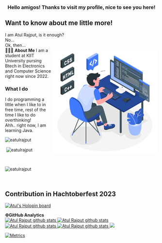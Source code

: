 ### <div align="center">Hello amigos! Thanks to visit my profile, nice to see you here!</div>
## Want to know about me little more!
I am Atul Rajput, is it enough?
<br>
No...
<br>
Ok, then...
<br>
👨🏻‍💻 **About Me**<img src="https://raw.githubusercontent.com/eatulrajput/eatulrajput/bd881368cfb536f8d2e7ead22a89490b282fa168/programming-animate.svg" min-width="300px" max-width="300px" width="350px" align="right"> 
I am a student at KIIT University pursing Btech in Electronics and Computer Science right now since 2022.
### What I do
I do programming a little when I like to in free time, rest of the time I like to do overthinking!
<br>
Ahh.. right now, I am learning Java.
<br>
<p><img align="left" src="https://github-readme-stats.vercel.app/api/top-langs?username=eatulrajput&show_icons=true&locale=en&layout=compact" alt="eatulrajput" /></p>
<br>
<p>&nbsp;<img align="center" src="https://github-readme-stats.vercel.app/api?username=eatulrajput&show_icons=true&locale=en" alt="eatulrajput" /></p>
<br>
<p><img align="center" src="https://github-readme-streak-stats.herokuapp.com/?user=eatulrajput&" alt="eatulrajput" /></p>

<br>


## Contribution in Hachtoberfest 2023
[![Atul's Holopin board](https://holopin.me/eatulrajput)](https://holopin.io/@eatulrajput)

<summary><b>⚙️GitHub Analytics</b></summary>
<a href="https://github.com/eatulrajput">
   <img height="155em" src="https://raw.githubusercontent.com/eatulrajput/github-card-template/master/profile-summary-card-output/github_dark/0-profile-details.svg" alt="Atul Rajput github stats" />
   <img height="155em" src="https://raw.githubusercontent.com/eatulrajput/github-card-template/master/profile-summary-card-output/github_dark/1-repos-per-language.svg" alt="Atul Rajput github stats" />
 <img height="155em" src="https://raw.githubusercontent.com/eatulrajput/github-card-template/master/profile-summary-card-output/github_dark/3-stats.svg" alt="Atul Rajput github stats" />
  <img height="155em" src="https://raw.githubusercontent.com/eatulrajput/github-card-template/master/profile-summary-card-output/github_dark/2-most-commit-language.svg" alt="Atul Rajput github stats" />
   <img height="160em" src="https://raw.githubusercontent.com/eatulrajput/github-card-template/master/profile-summary-card-output/github_dark/4-productive-time.svg" /><br>
     
![Metrics](https://metrics.lecoq.io/eatulrajput?template=classic&languages=1&pagespeed=1&wakatime=1&leetcode=1&16personalities=1&fortune=1&base=header%2C%20activity%2C%20community%2C%20repositories%2C%20metadata&base.indepth=false&base.hireable=false&base.skip=false&languages=false&languages.limit=8&languages.threshold=0%25&languages.other=true&languages.colors=github&languages.sections=most-used&languages.indepth=true&languages.analysis.timeout=15&languages.analysis.timeout.repositories=7.5&languages.categories=markup%2C%20programming&languages.recent.categories=markup%2C%20programming&languages.recent.load=300&languages.recent.days=14&pagespeed=false&pagespeed.url=eatulrajput.github.io&pagespeed.detailed=true&pagespeed.screenshot=true&pagespeed.pwa=true&wakatime=false&wakatime.url=https%3A%2F%2Fwakatime.com&wakatime.user=current&wakatime.sections=time%2C%20projects%2C%20projects-graphs%2C%20languages%2C%20languages-graphs%2C%20editors%2C%20os&wakatime.days=7&wakatime.limit=5&wakatime.languages.other=false&wakatime.repositories.visibility=all&leetcode=false&leetcode.user=eatulrajput&leetcode.sections=solved&leetcode.limit.skills=10&leetcode.limit.recent=2&16personalities=false&16personalities.url=https%3A%2F%2Fwww.16personalities.com%2Fprofiles%2F7449d5749b53c&16personalities.sections=personality&16personalities.scores=true&fortune=false&config.timezone=Asia%2FCalcutta)
